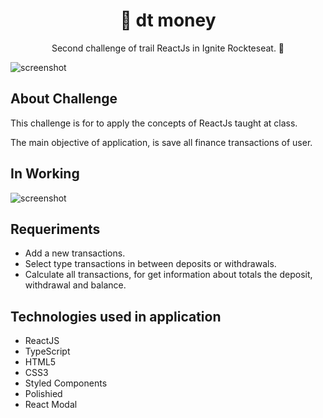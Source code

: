 <h1 align="center">💸 dt money</h1>
<p align="center">Second challenge of trail ReactJs in Ignite Rockteseat. 🚀</p>

<img src="https://github.com/tiagopierre/dtmoney/blob/main/assets/screenshot.PNG" alt="screenshot"/>


<h2>About Challenge</h2>
<p>This challenge is for to apply the concepts of ReactJs taught at class.</p>
<p>
The main objective of application, is save all finance transactions of user.
</p>

<h2>In Working</h2>

<img src="https://github.com/tiagopierre/dtmoney/blob/main/assets/screenshot.gif" alt="screenshot"/>

<h2>Requeriments</h2>

<ul>
  <li> Add a new transactions.</li>
  <li> Select type transactions in between deposits or withdrawals.</li>
  <li> Calculate all transactions, for get information about totals the deposit, withdrawal and balance.</li>
</ul>

<h2>Technologies used in application</h2>

<ul>
  <li>ReactJS</li>
  <li>TypeScript</li>
  <li>HTML5</li>
  <li>CSS3</li>
  <li>Styled Components</li>
  <li>Polishied</li>
  <li>React Modal</li>
</ul>

